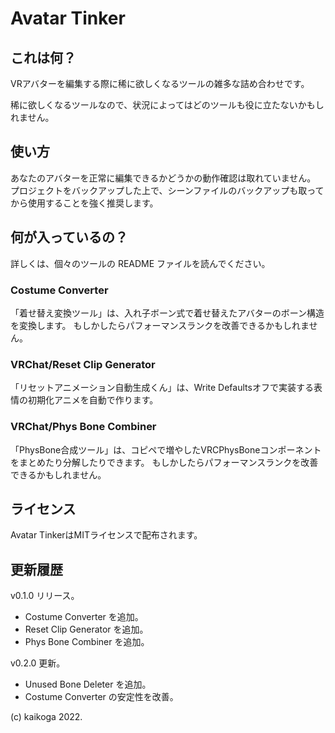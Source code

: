 # Avatar Tinker

## これは何？

VRアバターを編集する際に稀に欲しくなるツールの雑多な詰め合わせです。

稀に欲しくなるツールなので、状況によってはどのツールも役に立たないかもしれません。

## 使い方

あなたのアバターを正常に編集できるかどうかの動作確認は取れていません。
プロジェクトをバックアップした上で、シーンファイルのバックアップも取ってから使用することを強く推奨します。

## 何が入っているの？

詳しくは、個々のツールの README ファイルを読んでください。

### Costume Converter

「着せ替え変換ツール」は、入れ子ボーン式で着せ替えたアバターのボーン構造を変換します。
もしかしたらパフォーマンスランクを改善できるかもしれません。

### VRChat/Reset Clip Generator

「リセットアニメーション自動生成くん」は、Write Defaultsオフで実装する表情の初期化アニメを自動で作ります。

### VRChat/Phys Bone Combiner

「PhysBone合成ツール」は、コピペで増やしたVRCPhysBoneコンポーネントをまとめたり分解したりできます。
もしかしたらパフォーマンスランクを改善できるかもしれません。

## ライセンス

Avatar TinkerはMITライセンスで配布されます。

## 更新履歴

v0.1.0 リリース。

- Costume Converter を追加。
- Reset Clip Generator を追加。
- Phys Bone Combiner を追加。

v0.2.0 更新。

- Unused Bone Deleter を追加。
- Costume Converter の安定性を改善。

(c) kaikoga 2022.